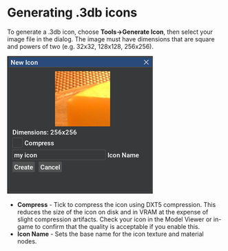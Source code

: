 # Generating .3db icons

To generate a .3db icon, choose **Tools→Generate Icon**, then select your image file in the dialog. The image must have dimensions that are square and powers of two (e.g. 32x32, 128x128, 256x256).

![New Icon Dialog](assets/newicondlg.png)

- **Compress** - Tick to compress the icon using DXT5 compression. This reduces the size of the icon on disk and in VRAM at the expense of slight compression artifacts. Check your icon in the Model Viewer or in-game to confirm that the quality is acceptable if you enable this.
- **Icon Name** - Sets the base name for the icon texture and material nodes.
